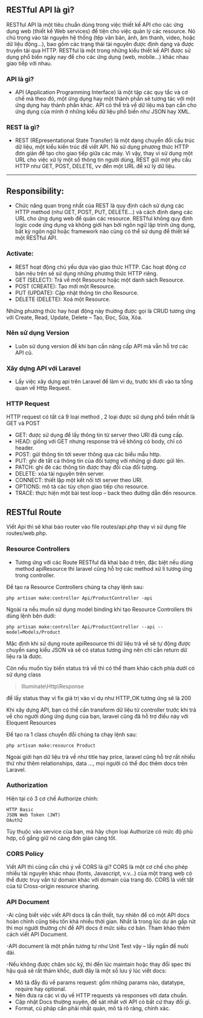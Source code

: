 ## RESTful API là gì?

RESTful API là một tiêu chuẩn dùng trong việc thiết kế API cho các ứng dụng web (thiết kế Web services) để tiện cho việc quản lý các resource. Nó chú trọng vào tài nguyên hệ thống (tệp văn bản, ảnh, âm thanh, video, hoặc dữ liệu động…), bao gồm các trạng thái tài nguyên được định dạng và được truyền tải qua HTTP. RESTful là một trong những kiểu thiết kế API được sử dụng phổ biến ngày nay để cho các ứng dụng (web, mobile…) khác nhau giao tiếp với nhau.

### API là gì?

-   API (Application Programming Interface) là một tập các quy tắc và cơ chế mà theo đó, một ứng dụng hay một thành phần sẽ tương tác với một ứng dụng hay thành phần khác. API có thể trả về dữ liệu mà bạn cần cho ứng dụng của mình ở những kiểu dữ liệu phổ biến như JSON hay XML.

### REST là gì? 

-   REST (REpresentational State Transfer) là một dạng chuyển đổi cấu trúc dữ liệu, một kiểu kiến trúc để viết API. Nó sử dụng phương thức HTTP đơn giản để tạo cho giao tiếp giữa các máy. Vì vậy, thay vì sử dụng một URL cho việc xử lý một số thông tin người dùng, REST gửi một yêu cầu HTTP như GET, POST, DELETE, vv đến một URL để xử lý dữ liệu.

---

## Responsibility:

-   Chức năng quan trọng nhất của REST là quy định cách sử dụng các HTTP method (như GET, POST, PUT, DELETE…) và cách định dạng các URL cho ứng dụng web để quản các resource. RESTful không quy định logic code ứng dụng và không giới hạn bởi ngôn ngữ lập trình ứng dụng, bất kỳ ngôn ngữ hoặc framework nào cũng có thể sử dụng để thiết kế một RESTful API.

### Activate:
-   REST hoạt động chủ yếu dựa vào giao thức HTTP. Các hoạt động cơ bản nêu trên sẽ sử dụng những phương thức HTTP riêng.
-   GET (SELECT): Trả về một Resource hoặc một danh sách Resource.
-   POST (CREATE): Tạo mới một Resource.
-   PUT (UPDATE): Cập nhật thông tin cho Resource.
-   DELETE (DELETE): Xoá một Resource.

Những phương thức hay hoạt động này thường được gọi là CRUD tương ứng với Create, Read, Update, Delete – Tạo, Đọc, Sửa, Xóa.

### Nên sử dụng Version
-   Luôn sử dụng version để khi bạn cần nâng cấp API mà vẫn hỗ trợ các API cũ.

### Xây dựng API với Laravel
-   Lấy việc xây dựng api trên Laravel để làm ví dụ, trước khi đi vào ta tổng quan về Http Request.

### HTTP Request
HTTP request có tất cả 9 loại method , 2 loại được sử dụng phổ biến nhất là GET và POST

-   GET: được sử dụng để lấy thông tin từ server theo URI đã cung cấp.
-   HEAD: giống với GET nhưng response trả về không có body, chỉ có header.
-   POST: gửi thông tin tới sever thông qua các biểu mẫu http.
-   PUT: ghi đè tất cả thông tin của đối tượng với những gì được gửi lên.
-   PATCH: ghi đè các thông tin được thay đổi của đối tượng.
-   DELETE: xóa tài nguyên trên server.
-   CONNECT: thiết lập một kết nối tới server theo URI.
-   OPTIONS: mô tả các tùy chọn giao tiếp cho resource.
-   TRACE: thực hiện một bài test loop – back theo đường dẫn đến resource.

## RESTful Route
Viết Api thì sẽ khai báo router vào file routes/api.php thay vì sử dụng file routes/web.php. 

### Resource Controllers
-   Tương ứng với các Route RESTful đã khai báo ở trên, đặc biệt nếu dùng method apiResource thì laravel cũng hỗ trợ các method xử lí tương ứng trong controller.

Để tạo ra Resource Controllers chúng ta chạy lệnh sau:

    php artisan make:controller Api/ProductController -api

Ngoài ra nếu muốn sử dụng model binding khi tạo Resource Controllers thì dùng lệnh bên dưới:

    php artisan make:controller Api/ProductController --api --model=Models/Product

Mặc định khi sử dụng route apiResource thì dữ liệu trả về sẽ tự động được chuyển sang kiểu JSON và sẽ có status tương ứng nên chỉ cần return dữ liệu ra là được.

Còn nếu muốn tùy biến status trả về thì có thể tham khảo cách phía dưới có sử dụng class 
> Illuminate\Http\Response 

để lấy status thay vì fix giá trị vào ví dụ như HTTP_OK tương ứng sẽ là 200

Khi xây dựng API, bạn có thể cần transform dữ liệu từ controller trước khi trả về cho người dùng ứng dụng của bạn, laravel cũng đã hỗ trợ điều này với Eloquent Resources

Để tạo ra 1 class chuyển đổi chúng ta chạy lệnh sau:

    php artisan make:resource Product

Ngoài giới hạn dữ liệu trả về như title hay price, laravel cũng hỗ trợ rất nhiều thứ như thêm relationships, data …, mọi người có thể đọc thêm docs trên Laravel.

### Authorization
Hiện tại có 3 cơ chế Authorize chính:

    HTTP Basic
    JSON Web Token (JWT)
    OAuth2

Tùy thuộc vào service của bạn, mà hãy chọn loại Authorize có mức độ phù hợp, cố gắng giữ nó càng đơn giản càng tốt.

### CORS Policy
Viết API thì cũng cần chú ý về CORS là gì?
CORS là một cơ chế cho phép nhiều tài nguyên khác nhau (fonts, Javascript, v.v…) của một trang web có thể được truy vấn từ domain khác với domain của trang đó. CORS là viết tắt của từ Cross-origin resource sharing.

### API Document
-Ai cũng biết việc viết API docs là cần thiết, tuy nhiên để có một API docs hoàn chỉnh cũng tiêu tốn khá nhiều thời gian. Nhất là trong lúc dự án gấp rút thì mọi người thường chỉ để API docs ở mức siêu cơ bản. Tham khảo thêm cách viết API Document.

-API document là một phần tương tự như Unit Test vậy – lấy ngắn để nuôi dài.

-Nếu không được chăm sóc kỹ, thì đến lúc maintain hoặc thay đổi spec thì hậu quả sẽ rất thảm khốc, dưới đây là một số lưu ý lúc viết docs:

-   Mô tả đầy đủ về params request: gồm những params nào, datatype, require hay optional.
-   Nên đưa ra các ví dụ về HTTP requests và responses với data chuẩn.
-   Cập nhật Docs thường xuyên, để sát nhất với API có bất cứ thay đổi gì.
-   Format, cú pháp cần phải nhất quán, mô tả rõ ràng, chính xác.

